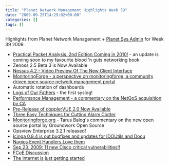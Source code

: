 ```yaml
---
title: "Planet Network Management Highlights Week 39"
date: "2009-09-25T14:29:02+00:00"
categories: []
tags: []
---
```


Highlights from Planet Network Management + <a href="http://planetsysadmin.com/">Planet Sys Admin</a> for Week 39 2009.
<ul>
	<li><a href="http://web.archive.org/web/20100515065911/http://www.chrissanders.org:80/?p=295">Practical Packet Analysis, 2nd Edition  Coming in 2010!</a> - an update is coming soon to my favourite blood 'n guts networking book</li>
	<li>Zenoss 2.5 Beta 3 is Now Available</li>
	<li><a href="http://blog.tenablesecurity.com/2009/09/nessus-42---video-preview-of-the-new-client-interface.html">Nessus 4.2 - Video Preview Of The New Client Interface</a></li>
	<li><a href="http://www.krisbuytaert.be/blog/monitoringforge">MonitoringForge - a perspective on monitoringforge, a community driven open source network management portal</a></li>
	<li>Automatic rotation of dashboards</li>
	<li><a href="http://blog.tenablesecurity.com/2009/09/logs-of-our-fathers.html">Logs of Our Fathers</a> - the first syslog!</li>
	<li><a href="http://feedproxy.google.com/%7Er/AMonitoringOdysseywithMonolithSoftware/%7E3/kt8ZxvUloZo/">Performance Management - a commentary on the NetQoS acquisition by CA</a></li>
	<li><a href="http://thenetworkzone.blogspot.com/2009/09/pre-release-of-dopplervue-20-now.html">Pre-Release of dopplerVUE 2.0 Now Available</a></li>
	<li><a href="http://thenetworkzone.blogspot.com/2009/09/three-easy-techniques-for-cutting-alarm.html">Three Easy Techniques for Cutting Alarm Clutter</a></li>
	<li><a href="http://www.adventuresinoss.com/?p=1117">Monitoringforge.org</a> - Tarus Balog's commentary on the new open source portal by Groundwork Open Source</li>
	<li>Opsview Enterprise 3.2.1 released!</li>
	<li><a href="http://www.icinga.org/2009/09/16/icinga-0-8-4-is-out-bugfixes-and-updates-for-idoutils-and-docu/">Icinga 0.8.4 is out bugfixes and updates for IDOUtils and Docu</a></li>
	<li><a href="http://community.nagios.org/2009/09/15/nagios-event-handlers-love-them/">Nagios Event Handlers Love them</a></li>
	<li><a href="http://www.ciscozine.com/2009/09/25/sep-23-2009-11-new-cisco-critical-vulnerabilities/">Sep.23, 2009: 11 new Cisco critical vulnerabilities!!</a></li>
	<li><a href="http://www.standalone-sysadmin.com/blog/2009/09/fcoe-discussion/">FCoE Discussion</a></li>
	<li><a href="http://everythingsysadmin.com/2009/09/the-internet-is-just-getting-s.html">The internet is just getting started</a></li>
</ul>

